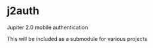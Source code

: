 # j2auth
Jupiter 2.0 mobile authentication

This will be included as a submodule for various projects 
